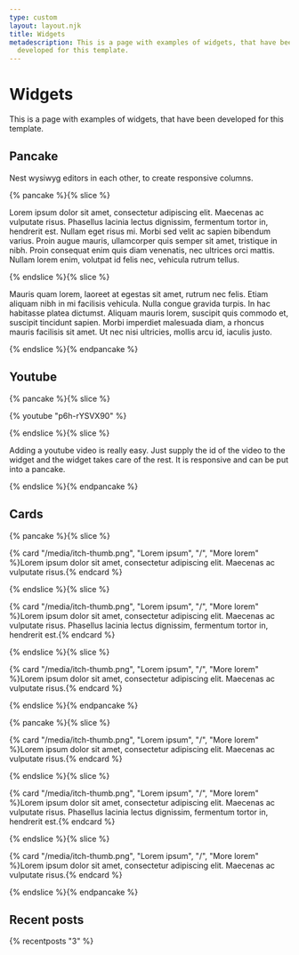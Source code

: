```yaml
---
type: custom
layout: layout.njk
title: Widgets
metadescription: This is a page with examples of widgets, that have been
  developed for this template.
---
```

# Widgets

This is a page with examples of widgets, that have been developed for this template.

## Pancake

Nest wysiwyg editors in each other, to create responsive columns.

{% pancake %}{% slice %}<p>Lorem ipsum dolor sit amet, consectetur adipiscing elit. Maecenas ac vulputate risus. Phasellus lacinia lectus dignissim, fermentum tortor in, hendrerit est. Nullam eget risus mi. Morbi sed velit ac sapien bibendum varius. Proin augue mauris, ullamcorper quis semper sit amet, tristique in nibh. Proin consequat enim quis diam venenatis, nec ultrices orci mattis. Nullam lorem enim, volutpat id felis nec, vehicula rutrum tellus.</p>{% endslice %}{% slice %}<p>Mauris quam lorem, laoreet at egestas sit amet, rutrum nec felis. Etiam aliquam nibh in mi facilisis vehicula. Nulla congue gravida turpis. In hac habitasse platea dictumst. Aliquam mauris lorem, suscipit quis commodo et, suscipit tincidunt sapien. Morbi imperdiet malesuada diam, a rhoncus mauris facilisis sit amet. Ut nec nisi ultricies, mollis arcu id, iaculis justo.</p>{% endslice %}{% endpancake %}

## Youtube

{% pancake %}{% slice %}<p>{% youtube "p6h-rYSVX90" %}</p>{% endslice %}{% slice %}<p>Adding a youtube video is really easy. Just supply the id of the video to the widget and the widget takes care of the rest. It is responsive and can be put into a pancake.</p>{% endslice %}{% endpancake %}

## Cards

{% pancake %}{% slice %}<p>{% card "/media/itch-thumb.png", "Lorem ipsum", "/", "More lorem" %}Lorem ipsum dolor sit amet, consectetur adipiscing elit. Maecenas ac vulputate risus.{% endcard %}</p>{% endslice %}{% slice %}<p>{% card "/media/itch-thumb.png", "Lorem ipsum", "/", "More lorem" %}Lorem ipsum dolor sit amet, consectetur adipiscing elit. Maecenas ac vulputate risus. Phasellus lacinia lectus dignissim, fermentum tortor in, hendrerit est.{% endcard %}</p>{% endslice %}{% slice %}<p>{% card "/media/itch-thumb.png", "Lorem ipsum", "/", "More lorem" %}Lorem ipsum dolor sit amet, consectetur adipiscing elit. Maecenas ac vulputate risus.{% endcard %}</p>{% endslice %}{% endpancake %}

{% pancake %}{% slice %}<p>{% card "/media/itch-thumb.png", "Lorem ipsum", "/", "More lorem" %}Lorem ipsum dolor sit amet, consectetur adipiscing elit. Maecenas ac vulputate risus.{% endcard %}</p>{% endslice %}{% slice %}<p>{% card "/media/itch-thumb.png", "Lorem ipsum", "/", "More lorem" %}Lorem ipsum dolor sit amet, consectetur adipiscing elit. Maecenas ac vulputate risus. Phasellus lacinia lectus dignissim, fermentum tortor in, hendrerit est.{% endcard %}</p>{% endslice %}{% slice %}<p>{% card "/media/itch-thumb.png", "Lorem ipsum", "/", "More lorem" %}Lorem ipsum dolor sit amet, consectetur adipiscing elit. Maecenas ac vulputate risus.{% endcard %}</p>{% endslice %}{% endpancake %}

## Recent posts

{% recentposts "3" %}